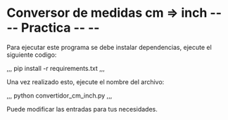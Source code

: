 # Conversor de medidas cm => inch -- -- Practica -- --

Para ejecutar este programa se debe instalar dependencias, ejecute el siguiente codigo:

,,,
pip install -r requirements.txt
,,,

Una vez realizado esto, ejecute el nombre del archivo:

,,,
python convertidor_cm_inch.py
,,,

Puede modificar las entradas para tus necesidades.

